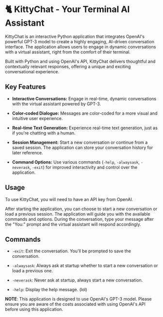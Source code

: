 # 🐈 KittyChat - Your Terminal AI Assistant

KittyChat is an interactive Python application that integrates OpenAI's powerful GPT-3 model to create a highly engaging, AI-driven conversation interface. The application allows users to engage in dynamic conversations with a virtual assistant, right from the comfort of their terminal.

Built with Python and using OpenAI's API, KittyChat delivers thoughtful and contextually relevant responses, offering a unique and exciting conversational experience.

## Key Features

- **Interactive Conversations:** Engage in real-time, dynamic conversations with the virtual assistant powered by GPT-3.

- **Color-coded Dialogue:** Messages are color-coded for a more visual and intuitive user experience.

- **Real-time Text Generation:** Experience real-time text generation, just as if you're chatting with a human.

- **Session Management:** Start a new conversation or continue from a saved session. The application can store your conversation history for later reference.

- **Command Options:** Use various commands (`-help`, `-alwaysask`, `-neverask`, `-exit`) for improved interactivity and control over the application.

## Usage

To use KittyChat, you will need to have an API key from OpenAI.

After starting the application, you can choose to start a new conversation or load a previous session. The application will guide you with the available commands and options. During the conversation, type your message after the "You:" prompt and the virtual assistant will respond accordingly.

## Commands

- `-exit`: Exit the conversation. You'll be prompted to save the conversation.

- `-alwaysask`: Always ask at startup whether to start a new conversation or load a previous one.

- `-neverask`: Never ask at startup, always start a new conversation.

- `-help`: Display the help message. (lol)

**NOTE**: This application is designed to use OpenAI's GPT-3 model. Please ensure you are aware of the costs associated with using OpenAI's API before using this application.
